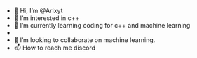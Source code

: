 - 👋 Hi, I’m @Arixyt
- 👀 I’m interested in c++
- 🌱 I’m currently learning coding for c++ and machine learning 
- 
- 💞️ I’m looking to collaborate on machine learning.
- 📫 How to reach me discord

<!---
Arixyt/Arixyt is a ✨ special ✨ repository because its `README.md` (this file) appears on your GitHub profile.
You can click the Preview link to take a look at your changes.
--->
